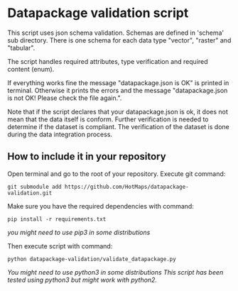 # Datapackage validation script
This script uses json schema validation. Schemas are defined in 'schema' sub directory.
There is one schema for each data type "vector", "raster" and "tabular".

The script handles required attributes, type verification and required content (enum).

If everything works fine the message "datapackage.json is OK" is printed in terminal. Otherwise it prints the errors and the message "datapackage.json is not OK! Please check the file again.".

Note that if the script declares that your datapackage.json is ok, it does not mean that the data itself is conform. Further verification is needed to determine if the dataset is compliant.
The verification of the dataset is done during the data integration process.

## How to include it in your repository
Open terminal and go to the root of your repository.
Execute git command:
```Shell
git submodule add https://github.com/HotMaps/datapackage-validation.git
```
Make sure you have the required dependencies with command:
```Shell
pip install -r requirements.txt
```
*you might need to use pip3 in some distributions*

Then execute script with command:
```Shell     
python datapackage-validation/validate_datapackage.py
```
*You might need to use python3 in some distributions*
*This script has been tested using python3 but might work with python2.*


